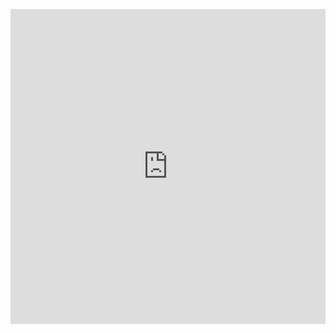 <div style="width:100%;height:0;padding-bottom:100%;position:relative;"><iframe src="https://giphy.com/embed/cCrxHFb8d2r3qwDJ8w" width="100%" height="100%" style="position:absolute" frameBorder="0" class="giphy-embed" allowFullScreen></iframe>

extremely vague web presence  
ps. it's *Richard* - not Andrew!

<a href="https://www.linkedin.com/in/richardandrew75/" target="_blank"><img src="https://www.linkedin.com/favicon.ico" alt="LinkedIn" width="16px" height="16px"></a>  <a href="https://www.strava.com/athletes/43333745" target="_blank"><img alt="Strava" src="https://www.strava.com/favicon.ico" width="16px" height="16px"></a>  <a href="https://audax.uk/results?memId=26444" target="_blank"><img alt="AUK" src="https://audax.uk/favicon.ico" width="16px" height="16px"></a>

<img align="right" width="200" alt="you dad by holden" src="https://ribena75.github.io/richard.andrew/assets/img/youdad2.png">